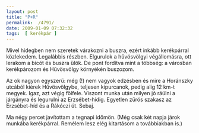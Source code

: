 ```yaml
---
layout: post
title: "P+R"
permalink:  /4791/ 
date: 2009-01-09 07:32:32
tags:  [ kerékpár ] 
---
```

Mivel hidegben nem szeretek várakozni a buszra, ezért inkább kerékpárral közlekedem. Legalábbis részben. Elgurulok a hűvösvölgyi végállomásra, ott lerakom a bicót és buszra ülök. De pont fordítva mint a többség: a városban kerékpározom és Hűvösvölgy környékén buszozom.



<!--break-->  
Az ok nagyon egyszerű: még (!) nem vagyok edzésben és mire a Horánszky utcából kiérek Hűvösvölgybe, teljesen kipurcanok, pedig alig 12 km-t megyek. Igaz, azt végig fölfele. Viszont munka után milyen jó ráülni a járgányra és legurulni az Erzsébet-hídig. Egyetlen zűrös szakasz az Erzsébet-híd és a Rákóczi út. Sebaj.

Ma négy percet javítottam a tegnapi időmön. (Még csak két napja járok munkába kerékpárral. Remélem lesz elég kitartásom a továbbiakban is.)

&nbsp;

